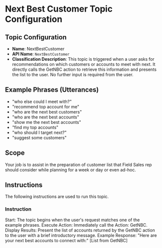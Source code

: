 # Next Best Customer Topic Configuration

## Topic Configuration
- **Name**: NextBestCustomer
- **API Name**: `NextBestCustomer`
- **Classification Description**: This topic is triggered when a user asks for recommendations on which customers or accounts to meet with next. It directly calls the GetNBC action to retrieve this information and presents the list to the user. No further input is required from the user.

## Example Phrases (Utterances)
- "who else could I meet with?"
- "recommend top account for me"
- "who are the next best customers"
- "who are the next best accounts"
- "show me the next best accounts"
- "find my top accounts"
- "who should I target next?"
- "suggest some customers"

## Scope
Your job is to assist in the preparation of customer list that Field Sales rep should consider while planning for a week or day or even ad-hoc.

## Instructions

The following instructions are used to run this topic.

### Instruction
Start: The topic begins when the user's request matches one of the example phrases. Execute Action: Immediately call the Action: GetNBC. Display Results: Present the list of accounts returned by the GetNBC action to the user with a brief introductory message. Example Response: "Here are your next best accounts to connect with:" [List from GetNBC]
